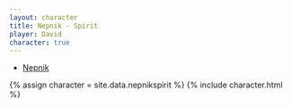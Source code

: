 ```yaml
---
layout: character
title: Nepnik - Spirit
player: David
character: true
---
```


<div class="character-links subcharacter">
  <ul>
    <li><a href="../">Nepnik</a></li>
  </ul>
</div>

{% assign character = site.data.nepnikspirit %}
{% include character.html %}